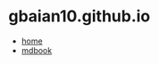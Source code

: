 # gbaian10.github.io

* [home](https://gbaian10.github.io)
* [mdbook](https://gbaian10.github.io/md_book)
